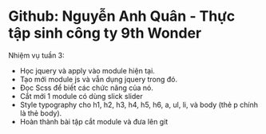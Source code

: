 ﻿# Github: Nguyễn Anh Quân - Thực tập sinh công ty 9th Wonder #

Nhiệm vụ tuần 3:
- Học jquery và apply vào module hiện tại.
- Tạo mới module js và vẫn dụng jquery trong đó.
- Đọc Scss để biết các chức năng của nó.
- Cắt mới 1 module có dùng slick slider
- Style typography cho h1, h2, h3, h4, h5, h6, a, ul, li, và body (thẻ p chính là thẻ body).
- Hoàn thành bài tập cắt module và đưa lên git